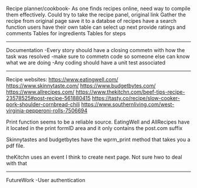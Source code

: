 Recipe planner/cookbook- As one finds recipes online, need way to compile them effectively. Could try to take the recipe panel, original link
    Gather the recipe from original page
    save it to a databse of recipes
    have a search function
    users have their own table
    can select up next
    provide ratings and comments
        Tables for ingredients
        Tables for steps
    


-------------
Documentation
    -Every story should have a closing commetn with how the task was resolved
    -make sure to commetn code so someone else can know what we are doing
    -Any coding should have a unit test associated



---------------
Recipe websites:
https://www.eatingwell.com/
https://www.skinnytaste.com/
https://www.budgetbytes.com/
https://www.allrecipes.com/
https://www.thekitchn.com/beef-tips-recipe-23578525#post-recipe-561880415
https://tasty.co/recipe/slow-cooker-pork-shoulder-cornbread-chili
https://www.southernliving.com/west-virginia-pepperoni-rolls-7506694

Print function seems to be a reliable source. EatingWell and AllRecipes have it located in the print formID area and it only contains the post.com suffix

Skinnytastes and budgetbytes have the wprm_print method that takes you a pdf file.

theKitchn uses an event I think to create next page. Not sure hwo to deal with that

--------------------------------------
FutureWork
-User authentication

